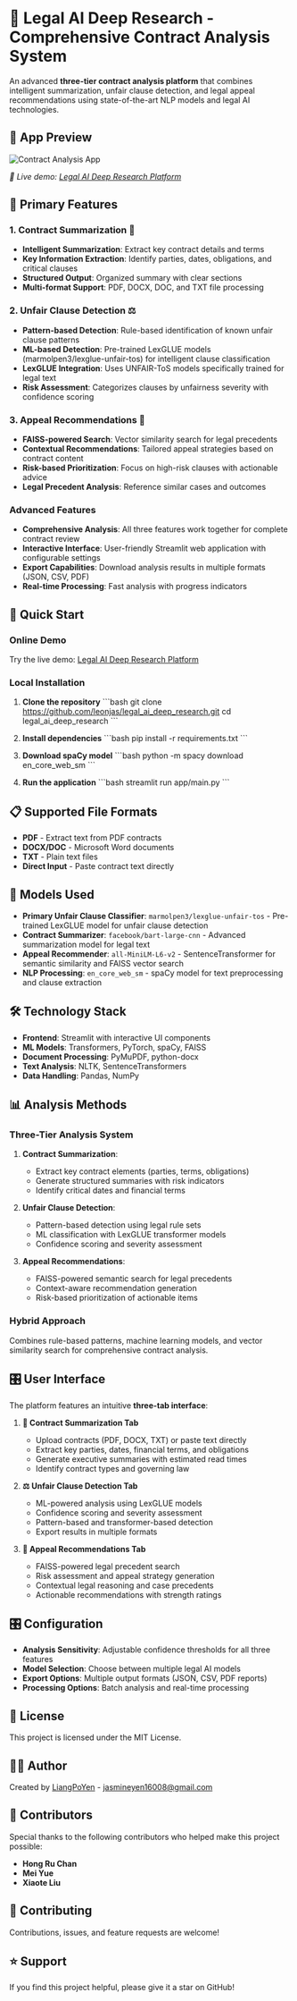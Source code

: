 # 📄 Legal AI Deep Research - Comprehensive Contract Analysis System

An advanced **three-tier contract analysis platform** that combines intelligent summarization, unfair clause detection, and legal appeal recommendations using state-of-the-art NLP models and legal AI technologies.

## 📸 App Preview

![Contract Analysis App](images/screenshot.png)

*🚀 Live demo: [Legal AI Deep Research Platform](https://legalaideepresearch-rzy5kk9k2ygxudlavpsg4z.streamlit.app)*

## 🎯 **Primary Features**

### 1. Contract Summarization 📝
- **Intelligent Summarization**: Extract key contract details and terms
- **Key Information Extraction**: Identify parties, dates, obligations, and critical clauses
- **Structured Output**: Organized summary with clear sections
- **Multi-format Support**: PDF, DOCX, DOC, and TXT file processing

### 2. Unfair Clause Detection ⚖️
- **Pattern-based Detection**: Rule-based identification of known unfair clause patterns
- **ML-based Detection**: Pre-trained LexGLUE models (marmolpen3/lexglue-unfair-tos) for intelligent clause classification  
- **LexGLUE Integration**: Uses UNFAIR-ToS models specifically trained for legal text
- **Risk Assessment**: Categorizes clauses by unfairness severity with confidence scoring

### 3. Appeal Recommendations 🎯
- **FAISS-powered Search**: Vector similarity search for legal precedents
- **Contextual Recommendations**: Tailored appeal strategies based on contract content
- **Risk-based Prioritization**: Focus on high-risk clauses with actionable advice
- **Legal Precedent Analysis**: Reference similar cases and outcomes

### Advanced Features
- **Comprehensive Analysis**: All three features work together for complete contract review
- **Interactive Interface**: User-friendly Streamlit web application with configurable settings
- **Export Capabilities**: Download analysis results in multiple formats (JSON, CSV, PDF)
- **Real-time Processing**: Fast analysis with progress indicators

## 🚀 **Quick Start**

### Online Demo
Try the live demo: [Legal AI Deep Research Platform](https://legalaideepresearch-rzy5kk9k2ygxudlavpsg4z.streamlit.app)

### Local Installation

1. **Clone the repository**
   \`\`\`bash
   git clone https://github.com/leonjas/legal_ai_deep_research.git
   cd legal_ai_deep_research
   \`\`\`

2. **Install dependencies**
   \`\`\`bash
   pip install -r requirements.txt
   \`\`\`

3. **Download spaCy model**
   \`\`\`bash
   python -m spacy download en_core_web_sm
   \`\`\`

4. **Run the application**
   \`\`\`bash
   streamlit run app/main.py
   \`\`\`

## 📋 **Supported File Formats**

- **PDF** - Extract text from PDF contracts
- **DOCX/DOC** - Microsoft Word documents
- **TXT** - Plain text files
- **Direct Input** - Paste contract text directly

## 🤖 **Models Used**

- **Primary Unfair Clause Classifier**: `marmolpen3/lexglue-unfair-tos` - Pre-trained LexGLUE model for unfair clause detection
- **Contract Summarizer**: `facebook/bart-large-cnn` - Advanced summarization model for legal text
- **Appeal Recommender**: `all-MiniLM-L6-v2` - SentenceTransformer for semantic similarity and FAISS vector search
- **NLP Processing**: `en_core_web_sm` - spaCy model for text preprocessing and clause extraction

## 🛠 **Technology Stack**

- **Frontend**: Streamlit with interactive UI components
- **ML Models**: Transformers, PyTorch, spaCy, FAISS
- **Document Processing**: PyMuPDF, python-docx
- **Text Analysis**: NLTK, SentenceTransformers
- **Data Handling**: Pandas, NumPy

## 📊 **Analysis Methods**

### Three-Tier Analysis System
1. **Contract Summarization**: 
   - Extract key contract elements (parties, terms, obligations)
   - Generate structured summaries with risk indicators
   - Identify critical dates and financial terms

2. **Unfair Clause Detection**: 
   - Pattern-based detection using legal rule sets
   - ML classification with LexGLUE transformer models
   - Confidence scoring and severity assessment

3. **Appeal Recommendations**:
   - FAISS-powered semantic search for legal precedents
   - Context-aware recommendation generation
   - Risk-based prioritization of actionable items

### Hybrid Approach
Combines rule-based patterns, machine learning models, and vector similarity search for comprehensive contract analysis.

## 🎛 **User Interface**

The platform features an intuitive **three-tab interface**:

1. **📄 Contract Summarization Tab**
   - Upload contracts (PDF, DOCX, TXT) or paste text directly
   - Extract key parties, dates, financial terms, and obligations
   - Generate executive summaries with estimated read times
   - Identify contract types and governing law

2. **⚖️ Unfair Clause Detection Tab** 
   - ML-powered analysis using LexGLUE models
   - Confidence scoring and severity assessment
   - Pattern-based and transformer-based detection
   - Export results in multiple formats

3. **🎯 Appeal Recommendations Tab**
   - FAISS-powered legal precedent search
   - Risk assessment and appeal strategy generation
   - Contextual legal reasoning and case precedents
   - Actionable recommendations with strength ratings

## 🎛 **Configuration**

- **Analysis Sensitivity**: Adjustable confidence thresholds for all three features
- **Model Selection**: Choose between multiple legal AI models
- **Export Options**: Multiple output formats (JSON, CSV, PDF reports)
- **Processing Options**: Batch analysis and real-time processing

## 📄 **License**

This project is licensed under the MIT License.

## 👨‍💻 **Author**

Created by [LiangPoYen](https://github.com/leonjas) - jasmineyen16008@gmail.com

## 👥 **Contributors**

Special thanks to the following contributors who helped make this project possible:

- **Hong Ru Chan** 
- **Mei Yue** 
- **Xiaote Liu** 

## 🤝 **Contributing**

Contributions, issues, and feature requests are welcome!

## ⭐ **Support**

If you find this project helpful, please give it a star on GitHub!
